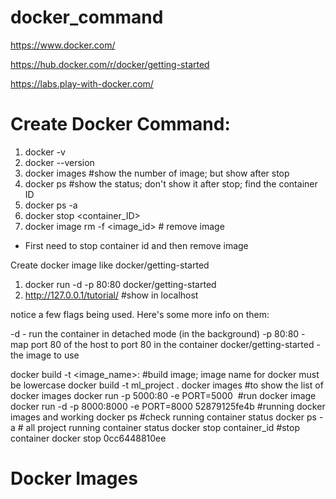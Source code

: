 # docker_command

https://www.docker.com/

https://hub.docker.com/r/docker/getting-started

https://labs.play-with-docker.com/

# Create Docker Command: 
1. docker -v
2. docker --version
3. docker images #show the number of image; but show after stop
4. docker ps #show the status; don't show it after stop; find the container ID
5. docker ps -a
6. docker stop <container_ID>
7. docker image rm -f <image_id> # remove image 

* First need to stop container id and then remove image

Create docker image like docker/getting-started
1. docker run -d -p 80:80 docker/getting-started
2. http://127.0.0.1/tutorial/ #show in localhost

notice a few flags being used. Here's some more info on them:

-d - run the container in detached mode (in the background)
-p 80:80 - map port 80 of the host to port 80 in the container
docker/getting-started - the image to use


docker build -t <image_name>:<tagname> #build image; image name for docker must be lowercase
docker build -t ml_project .
docker images #to show the list of docker images
docker run -p 5000:80 -e PORT=5000 <image id> #run docker image
docker run -d -p 8000:8000 -e PORT=8000 52879125fe4b #running docker images and working
docker ps #check running container status
docker ps -a # all project running container status
docker stop container_id #stop container
docker stop 0cc6448810ee


# Docker Images
